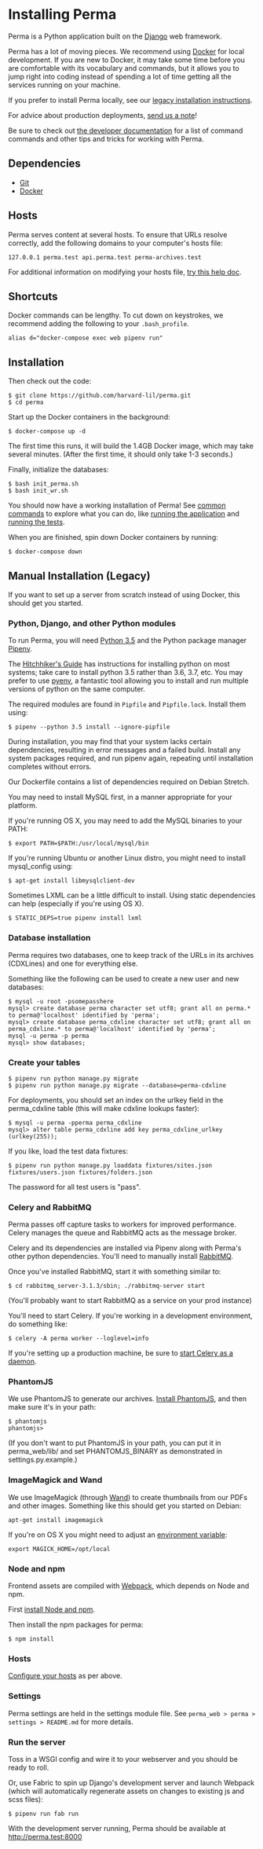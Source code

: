 Installing Perma
================

Perma is a Python application built on the [Django](https://www.djangoproject.com/)
web framework.

Perma has a lot of moving pieces. We recommend using [Docker](https://www.docker.com/what-docker) for local development. If you are new to Docker, it may take some
time before you are comfortable with its vocabulary and commands, but it allows you
to jump right into coding instead of spending a lot of time getting all the services
running on your machine.

If you prefer to install Perma locally, see our [legacy installation instructions](#manual-installation-legacy).

For advice about production deployments, [send us a note](mailto:info@perma.cc)!

Be sure to check out [the developer documentation](./developer.md)
for a list of command commands and other tips and tricks for working with Perma.


Dependencies
------------

* [Git](http://git-scm.com/downloads)
* [Docker](https://docs.docker.com/install/)


Hosts
-----

Perma serves content at several hosts. To ensure that URLs resolve correctly,
add the following domains to your computer's hosts file:

    127.0.0.1 perma.test api.perma.test perma-archives.test

For additional information on modifying your hosts file,
[try this help doc](http://www.rackspace.com/knowledge_center/article/how-do-i-modify-my-hosts-file).


Shortcuts
---------

Docker commands can be lengthy. To cut down on keystrokes, we recommend
adding the following to your `.bash_profile`.

```
alias d="docker-compose exec web pipenv run"
```


Installation
------------

Then check out the code:

    $ git clone https://github.com/harvard-lil/perma.git
    $ cd perma

Start up the Docker containers in the background:

    $ docker-compose up -d

The first time this runs, it will build the 1.4GB Docker image, which
may take several minutes. (After the first time, it should only take
1-3 seconds.)

Finally, initialize the databases:

    $ bash init_perma.sh
    $ bash init_wr.sh

You should now have a working installation of Perma! See [common commands](./developer.md#common-tasks-and-commands) to explore what you can do, like [running
the application](./developer.md#run-perma) and [running the tests](/developer.md#run-all-the-tests).

When you are finished, spin down Docker containers by running:

    $ docker-compose down


Manual Installation (Legacy)
----------------------------

If you want to set up a server from scratch instead of using Docker, this should
get you started.


### Python, Django, and other Python modules

To run Perma, you will need [Python 3.5](https://www.python.org/downloads/release/python-350/) and the Python package manager [Pipenv](https://docs.pipenv.org/).

The [Hitchhiker's Guide](http://docs.python-guide.org/en/latest/starting/installation/)
has instructions for installing python on most systems; take care to install python 3.5 rather than 3.6, 3.7, etc. You may prefer to use [pyenv](https://github.com/pyenv/pyenv),
a fantastic tool allowing you to install and run multiple versions of python on
the same computer.

The required modules are found in `Pipfile` and `Pipfile.lock`. Install them using:

    $ pipenv --python 3.5 install --ignore-pipfile

During installation, you may find that your system lacks certain dependencies,
resulting in error messages and a failed build. Install any system packages required,
and run pipenv again, repeating until installation completes without errors.

Our Dockerfile contains a list of dependencies required on Debian Stretch.

You may need to install MySQL first, in a manner appropriate for your platform.

If you're running OS X, you may need to add the MySQL binaries to your PATH:

    $ export PATH=$PATH:/usr/local/mysql/bin

If you're running Ubuntu or another Linux distro, you might need to install mysql_config using:

    $ apt-get install libmysqlclient-dev

Sometimes LXML can be a little difficult to install. Using static dependencies can help (especially if you're using OS X).

    $ STATIC_DEPS=true pipenv install lxml


### Database installation

Perma requires two databases, one to keep track of the URLs in its archives
(CDXLines) and one for everything else.

Something like the following can be used to create a new user and new databases:

    $ mysql -u root -psomepasshere
    mysql> create database perma character set utf8; grant all on perma.* to perma@'localhost' identified by 'perma';
    mysql> create database perma_cdxline character set utf8; grant all on perma_cdxline.* to perma@'localhost' identified by 'perma';
    mysql -u perma -p perma
    mysql> show databases;


### Create your tables

    $ pipenv run python manage.py migrate
    $ pipenv run python manage.py migrate --database=perma-cdxline

For deployments, you should set an index on the urlkey field in the perma_cdxline table (this will make cdxline lookups faster):

    $ mysql -u perma -pperma perma_cdxline
    mysql> alter table perma_cdxline add key perma_cdxline_urlkey (urlkey(255));

If you like, load the test data fixtures:

    $ pipenv run python manage.py loaddata fixtures/sites.json fixtures/users.json fixtures/folders.json

The password for all test users is "pass".


### Celery and RabbitMQ

Perma passes off capture tasks to workers for improved performance.
Celery manages the queue and RabbitMQ acts as the message broker.

Celery and its dependencies are installed via Pipenv along with Perma's
other python dependencies. You'll need to manually install [RabbitMQ](http://www.rabbitmq.com/).

Once you've installed RabbitMQ, start it with something similar to:

    $ cd rabbitmq_server-3.1.3/sbin; ./rabbitmq-server start

(You'll probably want to start RabbitMQ as a service on your prod instance)

You'll need to start Celery. If you're working in a development environment, do something like:

    $ celery -A perma worker --loglevel=info

If you're setting up a production machine, be sure to [start Celery as a daemon](http://docs.celeryproject.org/en/latest/tutorials/daemonizing.html#daemonizing).


### PhantomJS

We use PhantomJS to generate our archives. [Install PhantomJS](http://phantomjs.org/download.html), and then make sure it's in your path:

    $ phantomjs
    phantomjs>

(If you don't want to put PhantomJS in your path, you can put it in perma_web/lib/ and set PHANTOMJS_BINARY as demonstrated in settings.py.example.)


### ImageMagick and Wand

We use ImageMagick (through [Wand](http://docs.wand-py.org/)) to create thumbnails from our PDFs and other images. Something like this should get you started on Debian:

    apt-get install imagemagick

If you're on OS X you might need to adjust an [environment variable](http://docs.wand-py.org/en/0.3.8/guide/install.html#install-imagemagick-on-mac):

    export MAGICK_HOME=/opt/local


### Node and npm

Frontend assets are compiled with [Webpack](https://webpack.js.org/), which depends on Node and npm.

First [install Node and npm](https://nodejs.org/en/download/).

Then install the npm packages for perma:

    $ npm install


### Hosts

[Configure your hosts](#hosts) as per above.


### Settings

Perma settings are held in the settings module file. See `perma_web > perma > settings > README.md` for more details.


### Run the server

Toss in a WSGI config and wire it to your webserver and you should be ready to roll.

Or, use Fabric to spin up Django's development server and launch Webpack (which will automatically regenerate assets on changes to existing js and scss files):

    $ pipenv run fab run

With the development server running, Perma should be available at http://perma.test:8000
